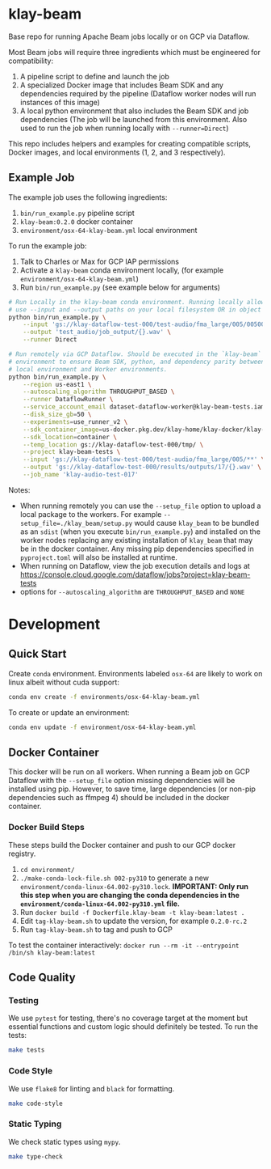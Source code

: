 # klay-beam

Base repo for running Apache Beam jobs locally or on GCP via Dataflow.

Most Beam jobs will require three ingredients which must be engineered for
compatibility:

1. A pipeline script to define and launch the job
2. A specialized Docker image that includes Beam SDK and any dependencies required
   by the pipeline (Dataflow worker nodes will run instances of this image)
3. A local python environment that also includes the Beam SDK and job
   dependencies (The job will be launched from this environment. Also used to
   run the job when running locally with `--runner=Direct`)

This repo includes helpers and examples for creating compatible scripts, Docker
images, and local environments (1, 2, and 3 respectively).


## Example Job

The example job uses the following ingredients:
1. `bin/run_example.py` pipeline script
1. `klay-beam:0.2.0` docker container
1. `environment/osx-64-klay-beam.yml` local environment

To run the example job:
1. Talk to Charles or Max for GCP IAP permissions
1. Activate a `klay-beam` conda environment locally, (for example
   `environment/osx-64-klay-beam.yml`)
1. Run `bin/run_example.py` (see example below for arguments)

```bash
# Run Locally in the klay-beam conda environment. Running locally allows you to
# use --input and --output paths on your local filesystem OR in object storage.
python bin/run_example.py \
    --input 'gs://klay-dataflow-test-000/test-audio/fma_large/005/00500*.mp3' \
    --output 'test_audio/job_output/{}.wav' \
    --runner Direct
```

```bash
# Run remotely via GCP Dataflow. Should be executed in the `klay-beam` conda
# environment to ensure Beam SDK, python, and dependency parity between the
# local environment and Worker environments.
python bin/run_example.py \
    --region us-east1 \
    --autoscaling_algorithm THROUGHPUT_BASED \
    --runner DataflowRunner \
    --service_account_email dataset-dataflow-worker@klay-beam-tests.iam.gserviceaccount.com \
    --disk_size_gb=50 \
    --experiments=use_runner_v2 \
    --sdk_container_image=us-docker.pkg.dev/klay-home/klay-docker/klay-beam:0.2.0 \
    --sdk_location=container \
    --temp_location gs://klay-dataflow-test-000/tmp/ \
    --project klay-beam-tests \
    --input 'gs://klay-dataflow-test-000/test-audio/fma_large/005/**' \
    --output 'gs://klay-dataflow-test-000/results/outputs/17/{}.wav' \
    --job_name 'klay-audio-test-017'
```

Notes:

- When running remotely you can use the `--setup_file` option to upload a local
  package to the workers. For example `--setup_file=./klay_beam/setup.py` would
  cause `klay_beam` to be bundled as an `sdist` (when you execute
  `bin/run_example.py`) and installed on the worker nodes replacing any existing
  installation of `klay_beam` that may be in the docker container. Any missing
  pip dependencies specified in `pyproject.toml` will also be installed at
  runtime.
- When running on Dataflow, view the job execution details and logs at
  https://console.cloud.google.com/dataflow/jobs?project=klay-beam-tests
- options for `--autoscaling_algorithm` are `THROUGHPUT_BASED` and `NONE`

# Development
## Quick Start

Create `conda` environment. Environments labeled `osx-64` are likely to work on
linux albeit without cuda support:

```sh
conda env create -f environments/osx-64-klay-beam.yml
```

To create or update an environment:

```sh
conda env update -f environment/osx-64-klay-beam.yml
```

## Docker Container

This docker will be run on all workers. When running a Beam job on GCP Dataflow
with the `--setup_file` option missing dependencies will be installed using pip.
However, to save time, large dependencies (or non-pip dependencies such as
ffmpeg 4) should be included in the docker container.

### Docker Build Steps

These steps build the Docker container and push to our GCP docker registry.

1. `cd environment/`
1. `./make-conda-lock-file.sh 002-py310` to generate a new
   `environment/conda-linux-64.002-py310.lock`. **IMPORTANT: Only run this step
   when you are changing the conda dependencies in the
   `environment/conda-linux-64.002-py310.yml` file.**
2. Run `docker build -f Dockerfile.klay-beam -t klay-beam:latest .`
3. Edit `tag-klay-beam.sh` to update the version, for example `0.2.0-rc.2`
4. Run `tag-klay-beam.sh` to tag and push to GCP

To test the container interactively:
`docker run --rm -it --entrypoint /bin/sh klay-beam:latest`

## Code Quality
### Testing
We use `pytest` for testing, there's no coverage target at the moment but
essential functions and custom logic should definitely be tested. To run the
tests:
```sh
make tests
```

### Code Style
We use `flake8` for linting and `black` for formatting.

```sh
make code-style
```

### Static Typing
We check static types using `mypy`.
```sh
make type-check
```
